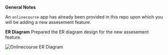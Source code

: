 
**General Notes**

An `onlinecourse` app has already been provided in this repo upon which you will be adding a new assesement feature.



**ER Diagram**
Prepared the ER diagram design for the new assesement feature.

![Onlinecourse ER Diagram](https://github.com/ibm-developer-skills-network/final-cloud-app-with-database/blob/master/static/media/course_images/onlinecourse_app_er.png)
